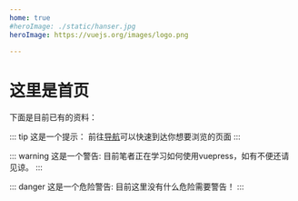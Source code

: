 ```yaml
---
home: true
#heroImage: ./static/hanser.jpg
heroImage: https://vuejs.org/images/logo.png

---
```

# 这里是首页

下面是目前已有的资料：

::: tip
这是一个提示：
前往[导航](./guide/README.md)可以快速到达你想要浏览的页面
:::

::: warning
这是一个警告:
目前笔者正在学习如何使用vuepress，如有不便还请见谅。
:::

::: danger
这是一个危险警告:
目前这里没有什么危险需要警告！
:::